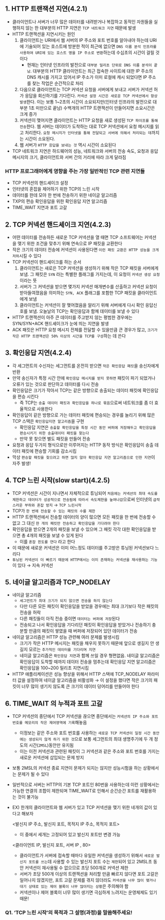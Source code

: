## 1. HTTP 트랜잭션 지연(4.2.1)

- 클라이언트나 서버가 너무 많은 데이터를 내려받거나 복잡하고 동적인 자원들을 실행하지 않는 한 대부분의 HTTP 지연은 `TCP 네트워크 지연` 때문에 발생
- HTTP 트랜잭션을 지연시키는 원인
  1. 클라이언트는 URI에서 웹 서버의 IP 주소와 포트 번호를 알아내야 하는데 URI에 기술되어 있는 호스트에 방분한 적이 최근에 없으면 `DNS 이름 분석 인프라를 사용하여 URI에 있는 호스트 명을 IP 주소로 변환`하는데 수십초의 시간이 걸릴 것이다
     - 현재는 인터넷 인프라의 발전으로 `대부분 밀리초 단위로 DNS 이름 분석이 끝남`. 대부분의 HTTP 클라이언트는 최근 접속한 사이트에 대한 IP 주소의 DNS 캐시를 가지고 있어서 IP 주소가 이미 로컬에 캐시 되었다면 IP 주소를 찾는 작업은 순간적으로 처리
  2. 다음으로 클라이언트는 TCP 커넥션 요청을 서버에게 보내고 서버가 커넥션 허가 응답을 회신하기를 기다린다. `커넥션 설정 시간은 새로운 TCP 커넥션에서 항상 발생`한다. 이는 보통 1~2초의 시간이 소요되지만(인터넷 인프라의 발전으로 대부분 1초 미만으로 끝남) 수백개의 HTTP 트랜잭션이 만들어지면 소요시간은 크게 증가
  3. 커넥션이 맺어지면 클라이언트는 HTTP 요청을 새로 생성된 `TCP 파이프를 통해 전송`한다. 웹 서버는 데이터가 도착하는 대로 TCP 커넥션에서 요청 메시지를 읽고 처리한다. `요청 메시지가 인터넷을 통해 전달되고 서버에 의해서 처리되는 데`까지는 시간이 소요된다.
  4. 웹 서버가 `HTTP 응답을 보내는 것` 역시 시간이 소요된다
- TCP 네트워크 지연은 하드웨어의 성능, 네트워크와 서버의 전송 속도, 요청과 응답 메시지의 크기, 클라이언트와 서버 간의 거리에 따라 크게 달라짐

### HTTP 프로그래머에게 영향을 주는 가장 일반적인 TCP 관련 지연들

- TCP 커넥션의 핸드셰이크 설정
- 인터넷의 혼잡을 제어하기 위한 TCP의 느린 시작
- 데이터를 한데 모아 한 번에 전송하기 위한 네이글 알고리즘
- TXP의 편승 확인응답을 위한 확인응답 지연 알고리즘
- TIME_WAIT 지연과 포트 고갈

## 2. TCP 커넥션 핸드셰이크 지연(4.2.3)

- 어떤 데이터를 전송하든 새로운 TCP 커넥션을 열 때면 TCP 소프트웨어는 커넥션을 맺기 위한 조건을 맞추기 위해 연속으로 IP 패킷을 교환한다
- 작은 크기의 데이터 전송에 커넥션이 사용된다면 `이런 패킷 교환은 HTTP 성능을 크게 저하`시킬 수 있다
- TCP 커넥션이 핸드셰이크를 하는 순서
  1. 클라이언트는 새로은 TCP 커넥션을 생성하기 위해 작은 TCP 패킷을 서버에게 보냄. 그 패킷은 `SYN` 라는 특별한 플래그를 가지는데, 이 요청이 `커넥션 생성 요청`이라는 뜻
  2. 서버가 그 커넥션을 받으면 몇가지 커넥션 매개변수를 산출하고 커넥션 요청이 받아들여졌음을 의미하는 `SYN, ACK` 플래그를 포함한 TCP 패킷을 클라이언트에게 보냄
  3. 클라이언트는 커넥션이 잘 맺어졌음을 알리기 위해 서버에게 다시 확인 응답신호를 보냄. 오늘날의 TCP는 확인응답과 함께 데이터를 보낼 수 있다
- HTTP 트랜잭션이 아주 큰 데이터를 주고받지 않는 평범한 경우에는 SYN/SYN+ACK 핸드셰이크가 눈에 띄는 지연을 발생
- ACK 패킷은 HTTP 요청 메시지 전체를 전달할 수 있을만큼 큰 경우가 많고, `크기가 작은 HTTP 트랜잭션은 50% 이상의 시간을 TCP를 구성`하는 데 쓴다

## 3. 확인응답 지연(4.2.4)

- 각 세그먼트의 수신자는 세그먼트를 온전히 받으면 `작은 확인응답 패킷`을 송신자에게 반환
- 만약 송신자가 특정 시간 안에 `확인응답 메시지를 받지 못하면` 패킷이 파기 되었거나 오류가 있는 것으로 판단하고 데이터를 다시 전송
- 확인응답은 크기가 작아서 TCP는 같은 방향으로 송출되는 데이터 패킷에 확인응답을 편승 시킨다
  - 즉 TCP는 `송출 데이터 패킷과 확인응답을 하나로 묶음`으로써 네트워크를 좀 더 효율적으로 사용한다
- 확인응답이 같은 방향으로 가는 데이터 패킷에 편승되는 경우를 늘리기 위해 많은 TCP 스택은 `확인응답지연 알고리즘`을 구현
  - 확인응답 지연은 `송출할 확인응답을 특정 시간 동안 버퍼에 저장해두고 확인응답을 편승시키기 위한 송출데이터 패킷을 찾는다`
  - 만약 못 찾으면 별도 패킷을 만들어 전송
- 요청과 응답 두가지 형식으로만 이루어지는 HTTP 동작 방식은 확인응답이 송출 데이터 패킷에 편승할 기회를 감소시킴
- 막상 `편승할 패킷을 찾으려고 하면 많지 않아 확인응답 지연 알고리즘으로 인한 지연`이 자주 발생!

## 4. TCP 느린 시작(slow start)(4.2.5)

- TCP 커넥션은 시간이 지나면서 자체적으로 튜닝되어 `처음에는 커넥션의 최대 속도를 제한하고 데이터가 성공적으로 전송됨에 따라서 속도제한을 높여나감`으로써 인터넷의 `급작스러운 부하와 혼잡 방지` → `TCP 느린시작`
- TCP가 `한 번에 전송할 수 있는 패킷의 수를 제한`
- HTTP 트랜잭션에서 전송할 데이터의 양이 많으면 모든 패킷을 한 번에 전송할 수 없고 그 대신 `한 개의 패킷만 전송하고 확인응답을 기다려야 한다`
- 확인응답을 받으면 2개의 패킷을 보낼 수 있으며 그 패킷 각각 대한 확인응답을 받으면 총 4개의 패킷을 보낼 수 있게 된다
  - 이를 `혼잡 윈도를 연다` 라고 한다
- 이 때문에 새로운 커넥션은 이미 어느정도 데이터를 주고받은 튜닝된 커넥션보다 느리다
- `튜닝된 커넥션이 더 빠르기 때문에 HTTP에서는 이미 존재하는 커넥션을 재사용하는 기능`이 있다 → 지속 커넥션

## 5. 네이글 알고리즘과 TCP_NODELAY

- 네이글 알고리즘
  - `세그먼트가 최대 크기가 되지 않으면 전송을 하지 않는다`
  - 다만 다른 모든 패킷이 확인응답을 받았을 경우에는 최대 크기보다 작은 패킷의 전송을 허락
  - 다른 패킷들이 아직 전송 중이면 `데이터는 버퍼에 저장`된다
  - 전송되고 나서 확인응답을 기다리던 패킷이 확인응답을 받았거나 전송하기 충분할 만큼의 패킷이 쌓였을 때 버퍼에 저장되어 있던 데이터가 전송
- 네이글 알고리즘은 HTTP 성능 관련해 여러 문제를 발생시킴
  - 크기가 작은 HTTP 메시지는 패킷을 채우지 못하기 때문에 앞으로 생길지 안 생길지 모르는 `추가적인 데이터를 기다리며 지연`
  - 네이글 알고리즘은 `확인응답 지연`과 함께 쓰일 경우 형편없음. 네이글 알고리즘은 확인응답이 도착할 때까지 데이터 전송을 멈추는데 확인응답 지연 알고리즘은 확인응답을 100~200 밀리초 지연시킴
- HTTP 애플리케이션은 성능 향상을 위해서 HTTP 스택에 TCP_NODELAY 파라미터 값을 설정하여 네이글 알고리즘을 비활성화 → 이 설정을 했다면 작은 크기의 패킷이 너무 많이 생기지 않도록 큰 크기의 데이터 덩어리를 만들어야 한다

## 6. TIME_WAIT 의 누적과 포트 고갈

- TCP 커넥션의 종단에서 TCP 커넥션을 끊으면 종단에서는 `커넥션의 IP 주소와 포트번호를 메모리의 작은 제어영역에 기록`해놓음
  - 이정보는 같은 주소와 포트 번호를 사용하는 `새로운 TCP 커넥션이 일정 시간 동안에는 생성되지 않게 하기 위한 것`으로 보통 세그먼트의 최대 생명주기에 두 개 정도의 시간(`2MSL`)동안만 유지됨
  - 이는 이전 커넥션과 관련된 패킷이 그 커넥션과 같은 주소와 포트 번호를 가지는 새로운 커넥션에 삽입되는 문제 방지
- 보통 2MSL의 커넥션 종료 지연이 문제가 되지는 않지만 성능시험을 하는 상황에서는 문제가 될 수 있다
- 일반적으로 서버는 HTTP의 기본 TCP 포트인 80번을 사용하는데 이런 상황에서는 가능한 연결의 조합이 제한되며 TIME_WAIT로 인해서 순간순간 포트를 재활용하는 것이 불가능
- EX) 한개의 클라이언트와 웹 서버가 있고 TCP 커넥션을 맺기 위한 네개의 값이 있다고 해보자

  <발신지 IP 주소, 발신지 포트, 목적지 IP 주소, 목적지 포트>

  - 이 중에서 세개는 고정되어 있고 발신지 포트만 변경 가능

  <클라이언트 IP, 발신지 포트, 서버 IP , 80>

  - 클라이언트가 서버에 접속할 때마다 유일한 커넥션을 생성하기 위해서 `새로운 발신지 포트를 쓰는`데 사용할 수 있는 발신지 포트 수는 `제한`되어 있고 2MSL초 동안 커넥션이 재사용될 수 없으므로 초당 500개로 커넥션 제한
  - 서버가 초당 500개 이상의 트랜잭션을 처리할 만큼 빠르지 않다면 포트 고갈은 일어나지 않겠지만, 포트 고갈 문제를 겪지 않더라도 `커넥션을 너무 많이 맺거나 대기 상태로 있는 제어 블록이 너무 많아지는 상황`은 주의해야 함
  - 커넥션이나 제어 블록이 너무 많이 생기면 극심하게 느려지는 운영체제도 있기 때문!

### Q1. ‘TCP 느린 시작’의 목적과 그 설명(과정)을 말씀해주세요!
